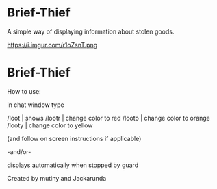 # Brief-Thief
A simple way of displaying information about stolen goods.

https://i.imgur.com/r1oZsnT.png

# Brief-Thief

How to use:

in chat window type

/loot | shows
/lootr | change color to red
/looto | change color to orange
/looty | change color to yellow

(and follow on screen instructions if applicable)

-and/or-

displays automatically when stopped by guard

Created by mutiny and Jackarunda
